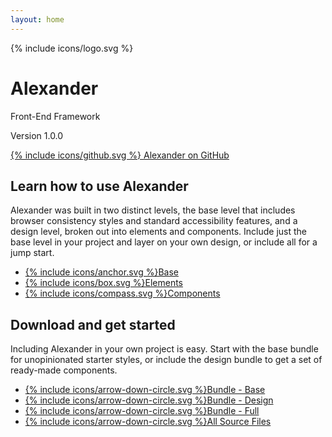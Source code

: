 ```yaml
---
layout: home
---
```


<div class="dots-bg"></div>
<div class="dots-2-bg"></div>

<div class="home-intro">
    <div class="site-icon">{% include icons/logo.svg %}</div>
    <h1 class="title">Alexander</h1>
    <p class="subhead">Front-End Framework</p>
    <div class="get">
        <p class="version">Version 1.0.0</p>
        <a href="https://github.com/samhermes/alexander">
            {% include icons/github.svg %}
            <span class="screen-reader-text">Alexander on GitHub</span>
        </a>
    </div>
</div>

<section class="home-docs">
    <h2>Learn how to use Alexander</h2>
    <p>Alexander was built in two distinct levels, the base level that includes browser consistency styles and standard accessibility features, and a design level, broken out into elements and components. Include just the base level in your project and layer on your own design, or include all for a jump start.</p>
    <ul class="docs-entry">
        <li><a href="{{ site.baseurl }}/base/html">{% include icons/anchor.svg %}Base</a></li>
        <li><a href="{{ site.baseurl }}/elements/blockquote">{% include icons/box.svg %}Elements</a></li>
        <li><a href="{{ site.baseurl }}/components/accordion">{% include icons/compass.svg %}Components</a></li>
    </ul>
</section>

<section class="home-download">
        <div class="download-intro">
            <h2>Download and get started</h2>
            <p>Including Alexander in your own project is easy. Start with the base bundle for unopinionated starter styles, or include the design bundle to get a set of ready-made components.</p>
        </div>
        <ul class="download-list">
            <li><a href="alexander-1.0.0-base.zip">{% include icons/arrow-down-circle.svg %}Bundle - Base</a></li>
            <li><a href="alexander-1.0.0-design.zip">{% include icons/arrow-down-circle.svg %}Bundle - Design</a></li>
            <li><a href="alexander-1.0.0.zip">{% include icons/arrow-down-circle.svg %}Bundle - Full</a></li>
            <li class="download-source"><a href="alexander-1.0.0-source.zip">{% include icons/arrow-down-circle.svg %}All Source Files</a></li>
        </ul>
</section>

<!-- <section class="home-browser-support">
    <h2>Browser Support</h2>
</section> -->